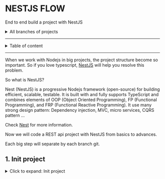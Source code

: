 # NESTJS FLOW

End to end build a project with NestJS

<details>
<summary>All branches of projects</summary>
1. Init project: Controller, services, modules
2. Database, typeorm
3. Auth with passpord, jwt
4. Error handling & data validation
5. Serializing response with interceptors
6. Understand dependency injection in Nestjs
7. Database relationship
8. Unit tests
9. Testing service, controllers with integration tests
10. Update file to Amazon s3
11. Managing private files with amazon S3
12. Elastic search
13. Implement refresh token jwt
14. Imporving performance of database with indexes
15. Defining transactions with typeorm
16. Using the array data type of database with typeorm
17. Offset and keyset pagination with database & typeorm
18. Exploring idea of microservices
19. Using RabbitMQ to communicate with microservices
20. Communicating with microservices using gRPC framework
21. Pattern **Command-Querry-Responsibility-Segregation** (CQRS)
22. Storing JSON with PostgresSQL & TypeORM
23. Implementing in-memory cache to increase the performance
24. Cache with Redis. Running the app in a Nodejs cluster
</details>

---

<details>

<summary>Table of content</summary>

- [NESTJS FLOW](#nestjs-flow)
  - [1. Init project](#1-init-project)
    - [Installation](#installation)
    - [Bootstrap projects](#bootstrap-projects)
    - [Using variable environment (.env)](#using-variable-environment-env)
    - [Modules](#modules)
      - [Post modules](#post-modules)



</details>


---

When we work with Nodejs in big projects, the project structure become so important. 
So if you love typescript, [NestJS](https://nestjs.com/) will help you resolve this problem.

So what is NestJS?

Nest (NestJS) is a progressive Nodejs framework (open-source) for building efficient, scalable, testable. It is built with and fully supports TypeScript  and combines elements of OOP (Object Oriented Programming), FP (Functional Programming), and FRP (Functional Reactive Programming). It use many strong design pattern: Dependency injection, MVC, micro services, CQRS pattern ...


Check [Nest](https://nestjs.com/) for more information.

Now we will code a REST api project with NestJS from basics to advances.

Each big step will separate by each branch git.

## 1. Init project
<details>
<summary>Click to expand: Init project</summary>


### Installation

Install [Nest CLI](https://docs.nestjs.com/cli/overview)
  ```bash
  $ yarn global add @nestjs/cli
  $ nest new project-name
  ```

  or alternatively, to install the TypeScript project wiht **Git**:
  ```bash
  $ git clone https://github.com/nestjs/typescript-starter.git project
  $ cd project
  $ npm install
  $ npm run start
  ```

  Check [Nestjs documentations for more details](https://docs.nestjs.com/)

**Start coding**
### Bootstrap projects
- Init project with **Nest CLI**
  ```bash
  $ nest new nestjs-flow
  $ cd nestjs-flow
  ```

  When all done, we will have a structure project:

  ```tree
    .
  ├── nest-cli.json
  ├── package.json
  ├── README.md
  ├── src
  │   ├── app.controller.spec.ts
  │   ├── app.controller.ts
  │   ├── app.module.ts
  │   ├── app.service.ts
  │   └── main.ts
  ├── test
  │   ├── app.e2e-spec.ts
  │   └── jest-e2e.json
  ├── tsconfig.build.json
  ├── tsconfig.json
  └── yarn.lock
  ```

  Check the [Nest documentation](https://docs.nestjs.com/), you will have a very good explain about structure, about each files & understand how it works.

  **Note:** when you create project with **Nest cli**, it will be automatically include a file `.git` in the root folder. Consider delete it with `rm -rf .git` if you have already another `.git`.

  **Note2:** if you create Nestjs as a subfolder in your project (as microservice eg), you will have some problem with **eslint** syntax. **To fix that**, update `tsconfigRootDir: __dirname` in `.eslint.js` file

  ```diff
  //.eslintrc.js
    parserOptions: {
      project: 'tsconfig.json',
  +  tsconfigRootDir: __dirname,
      sourceType: 'module',
    },
  ```

- Start server
  Run `yarn start:dev` to start server. Check all scripts availables in `package.json` file.

- Custom port server
  Default port of server nest js: `3000`, you can change it as you cant in `main.ts`. Here, I use port `1776`:
  ```ts
  //main.ts
  import { NestFactory } from '@nestjs/core';
  import { AppModule } from './app.module';

  async function bootstrap() {
    const app = await NestFactory.create(AppModule);
    await app.listen(1776, () => {
      console.log(`Server is running at http://localhost:1776/`);
    });
  }
  bootstrap();

  ```
### Using variable environment (.env)

If you are familiar with Nodejs, you may be sûre already know `dotenv` package to manage variable environment (secret variable) in `.env` files.

Nest JS also help us to handle that with `@nestjs/config`.

- Install
  Add to the DevDependencies
  ```bash
  $ yarn add -D @nestjs/config
  ```
- Setup
  We will import the `ConfigModule` in `app.modules.ts`:
  ```ts
  //app.module.ts
  import { Module } from '@nestjs/common';
  import { ConfigModule } from '@nestjs/config';

  @Module({
    imports: [ConfigModule.forRoot()],
  })
  export class AppModule {}
  ```
  `ConfigModule` is setup global (for all files) by default. You can customize to more readable:

  ```ts
  // app.module.ts
  ...
  imports: [
    ConfigModule.forRoot({
      isGlobal: true,
      envFilePath: '.env',
    }),
    ...
  ],
  ...
  ```

  Then, when server started, the config will initialize automatically.
- How it works
  The principe of `@nest/config` is the same as `dotenv`. That means we can use `process.env` to call the variable.

  ex: in the `.env` file we have:
  ```.env
  DATABASE_USER=test
  DATABASE_PASSWORD=test
  ```
  ==> use `process.env.DATABASE_USER` , `process.env.DATABASE_PASSWORD`

- To better use process.env variables, we will create a global declaration type file.

  Create `node.d.ts` file to declare Nodejs type in `src/common/types` folder and add the variables you declare in your `.env` files

  ```
  # .env file
  SERVER_PORT=1776
  ROUTE_GLOBAL_PREFIX=api
  JWT_SECRET=justanotherkey

  # Typeorm
  TYPEORM_CONNECTION = postgres
  TYPEORM_HOST = postgres
  TYPEORM_USERNAME = postgres
  TYPEORM_PASSWORD = postgres
  TYPEORM_DATABASE = test_db
  TYPEORM_PORT = 5432

  TYPEORM_ENTITIES = [src/modules/**/*.entity.ts]
  TYPEORM_MIGRATIONS=[src/common/migrations/**/*.ts]
  TYPEORM_MIGRATIONS_DIR=src/common/migrations
  ```


  ```ts
  // src/common/types/node.d.ts
  declare namespace NodeJS {
    interface ProcessEnv {
      readonly NODE_ENV: 'development' | 'production' | 'test';
      readonly SERVER_PORT: string;
      readonly TYPEORM_CONNECTION: string;
      readonly TYPEORM_HOST: string;
      readonly TYPEORM_USERNAME: string;
      readonly TYPEORM_PASSWORD: string;
      readonly TYPEORM_DATABASE: string;
      readonly TYPEORM_PORT: string;
      readonly TYPEORM_LOGGING: string;
      readonly TYPEORM_ENTITIES: string;
      readonly TYPEORM_MIGRATIONS: string;
      readonly ROUTE_GLOBAL_PREFIX: string;
      readonly JWT_SECRET: string;
      readonly TWO_FACTOR_AUTHENTICATION_APP_NAME: string;
    }
  }

  ```

  And update your tsconfig.json files:
  ```json
  "typeRoots": [
      "./node_modules/@types",
      "src/common/types"
    ],
  ```

  So, now, each time you call `process.env`, all variables environments will be suggested.


  For more details check on [Nest configuration](https://docs.nestjs.com/techniques/configuration).


### Modules

In the template create by **Nest cli**, there are not many thing to do with. So, we will create a simple api blog to understand easier how NestJS work.

I recommend structure src project as:
```tree
├── src
│   ├── app
│   │   ├── app.controller.spec.ts
│   │   ├── app.controller.ts
│   │   ├── app.module.ts
│   │   └── app.service.ts
│   ├── common
│   │   ├── config
│   │   └── types
│   │       └── node.d.ts
│   ├── main.ts
│   └── modules
│       ├── auth
│       ├── post
│       └── user
```

- **app**: contains all files of app modules
- **common**: contains common or shared files as types, config, migration, data, interface general ...
- **modules**: container where  contains all files of each modules of project. ex: User module, auth module, post module ...

This structure will help you better organize your codes & adapt with principle of Nest framework. If you follow this series, you will understand better why I prefer this structure.

#### Post modules
- Getting started
  Docs of **Nest** is very well structure and excellent explain all techniques & theirs features. So I will not go deep to explain each one.
  When you read my codes, if you don't understand some parts, you can check for more details:
  - [Controllers](https://docs.nestjs.com/controllers): where you put your routes
  - [Providers](https://docs.nestjs.com/providers): services files contains methods to connect with methods of repository (database), it help use to separate business logic from controllers
  - [Modules](https://docs.nestjs.com/modules): combine of controllers & providers to export


- Create `PostService`
  For the first step, we will create a simple Post module. We will not use the database now and we use the fake array instead.
  - Add package `uuid` to create fake **id**
    ```bash
    $ yarn add -D uuid
    ```
  - Create folder `src/modules/post`
  - Create `post.interface.service` for **post model**
    ```ts
    // post.interface.ts
    export interface Post {
      id: string;
      title: string;
      content: string;
    }

    ```
  - Create `src/post/dto`: data transfer object --> to handle data between class data & body request
    ```ts
    // create-post.dto.ts
    export class CreatePostDto {
      title: string;
      content: string;
    }
    ```
    ```ts
    // update-post.dto.ts
    export class UpdatePostDto {
      title?: string;
      content?: string;
    }
    ```
    For **UpdatePostDto** we make nullable for the field to permit update partial.
  - We convert data between class typescript & body request, so we need add package `class-transformer`. **Nest** will help use convert them automatically.
    ```bash
    $ yarn add class-transformer
    ```
  - Create `post.service.ts` from **PostService**
    ```ts
    import { Injectable, NotFoundException } from '@nestjs/common';
    import { CreatePostDto, UpdatePostDto } from './dto';
    import { Post } from './post.interface';
    import { v4 as uuid } from 'uuid';

    @Injectable()
    export class PostService {
      private posts: Post[] = [];

      public async getPosts(): Promise<Post[]> {
        return this.posts;
      }

      public async getPostById(id: string): Promise<Post> {
        const post = this.posts.find((p) => p.id === id);
        if (!post) {
          throw new NotFoundException(`Post with id ${id} not found`);
        }
        return post;
      }

      public async createPost(postDto: CreatePostDto): Promise<Post> {
        const post: Post = {
          ...postDto,
          id: uuid() as string,
        };
        this.posts.push(post);
        return post;
      }
       public async updatePost(id: string, postDto: UpdatePostDto): Promise<Post> {
        const post = this.posts.find((p) => p.id === id);
        if (!post) {
          throw new NotFoundException(`Post with id ${post.id} not found`);
        }
        const updated = Object.assign(post, postDto);
        const postIndex = this.posts.findIndex((p) => p.id === post.id);
        this.posts[postIndex] = updated;
        return updated;
      }

      public async deletePost(id: string): Promise<void> {
        const postIndex = this.posts.findIndex((p) => p.id === id);
        if (postIndex < 0) {
          throw new NotFoundException(`Post with id ${id} not found`);
        }
        this.posts.splice(postIndex, 1);
      }
    }

    ```

    In this post service, we will create the **CRUD** method work with a simple **posts** array.

    **Note**: If you ask what is `@Injectable()` at above of class **PostService**?. It is a class decorator for provider use **Dependency injection (or inversion of injection)**. We will use that to inject easily in controller file.

    For more details, check [Custom providers](https://docs.nestjs.com/fundamentals/custom-providers), [Injection scopes](https://docs.nestjs.com/fundamentals/injection-scopes) & [Circular dependency](https://docs.nestjs.com/fundamentals/circular-dependency) of **Nest**.



- Create `PostController`
  Ok now, we will use the methods of **PostService** in **PostController**
  ```ts
  // post.controller.ts
  import {
    Controller,
    Body,
    Get,
    Post,
    Put,
    Delete,
    Param,
  } from '@nestjs/common';
  import { CreatePostDto, UpdatePostDto } from './dto';
  import { PostService } from './post.service';

  @Controller('posts')
  export class PostController {
    constructor(private readonly postService: PostService) {}

    @Get()
    public async getPost() {
      return await this.postService.getPosts();
    }

    @Get('/:id')
    public async getPostId(@Param('id') id: string) {
      return await this.postService.getPostById(id);
    }

    @Post('/')
    public async createPost(@Body() postDto: CreatePostDto) {
      return await this.postService.createPost(postDto);
    }

    @Put('/:id')
    public async updatePost(
      @Param('id') id: string,
      @Body() postDto: UpdatePostDto,
    ) {
      return await this.postService.updatePost(id, postDto);
    }

    @Delete('/:id')
    public async deletePost(@Param('id') id: string) {
      return await this.postService.deletePost(id);
    }
  }

  ```

  Note: 
  - Make sure you use `@Controller('...')` decorator for class **PostController**
  - You can also use [Nest CLI](https://docs.nestjs.com/cli/overview) for simplify this tâche.


- Create `PostModule`
  ```ts
  // post.module.ts
  @Module({
    imports: [],
    controllers: [PostController],
    providers: [PostService],
  })
  export class PostModule {}
  ```
  Check [Nest module](https://docs.nestjs.com/modules)

- Import **PostModule** in AppModule.
  ```ts
  import { PostModule } from '@modules/post/post.module';
  import { Module } from '@nestjs/common';
  import { AppController } from './app.controller';
  import { AppService } from './app.service';
  import { ConfigModule } from '@nestjs/config';

  @Module({
    imports: [
      ConfigModule.forRoot({
        isGlobal: true,
        envFilePath: '.env',
      }),
      PostModule,
    ],
    controllers: [AppController],
    providers: [AppService],
  })
  export class AppModule {}

  ```
- Run server `yarn start:dev` & test routes with **Postman**
  
  Create newt post:
  <div align="center">
    <img src="docs/images/1-create-post.png" alt="create post">
  </div>

  Get all posts:
  <div align="center">
    <img src="docs/images/1-get-posts.png" alt="get posts">
  </div>
  ...
  
</details>